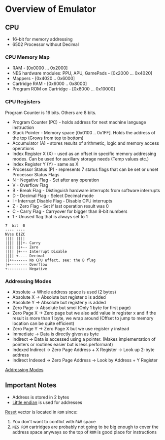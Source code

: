 # Overview of Emulator

## CPU 

- 16-bit for memory addressing
- 6502 Processor without Decimal

### CPU Memory Map
- RAM - [0x0000 … 0x2000]
- NES hardware modules: PPU, APU, GamePads - [0x2000 … 0x4020]
- Mappers - [0x4020 .. 0x6000]
- Cartridge RAM - [0x6000 .. 0x8000]
- Program ROM on Cartridge - [0x8000 … 0x10000]

### CPU Registers

Program Counter is 16 bits. Others are 8 bits.
- Program Counter (PC) - holds address for next machine language instruction
- Stack Pointer - Memory space [0x0100 .. 0x1FF]. Holds the address of the top (Grows from top to bottom)
- Accumulator (A) - stores results of arithmetic, logic and memory access operations 
- Index Register X (X) - used as an offset in specific memory addressing modes. Can be used for auxiliary storage needs (Temp values etc.)
- Index Register Y (Y) - same as X 
- Processor Status (P) - represents 7 status flags that can be set or unset
Processor Status Flags
- N - Negative Flag - Set after any operation
- V - Overflow Flag
- B - Break Flag - Distinguish hardware interrupts from software interrupts
- D - Decimal Flag - Select Decimal mode 
- I - Interrupt Disable Flag - Disable CPU interrupts
- Z - Zero Flag - Set if last operation result was 0 
- C - Carry Flag - Carryover for bigger than 8-bit numbers
- 1 - Unused flag that is always set to 1

```
7  bit  0
---- ----
NVss DIZC
|||| ||||
|||| |||+- Carry
|||| ||+-- Zero
|||| |+--- Interrupt Disable
|||| +---- Decimal
||++------ No CPU effect, see: the B flag
|+-------- Overflow
+--------- Negative
```

### Addressing Modes

- Absolute -> Whole address space is used (2 bytes)
- Absolute X -> Absolute but register x is added
- Absolute Y -> Absolute but register y is added
- Zero Page -> Absolute but smol (Only 1 byte for first page)
- Zero Page X -> Zero page but we also add value in register x and if the 
result is more than 1 byte, we wrap around (Offset to jump to memory location
can be quite efficient)
- Zero Page Y -> Zero Page X but we use register y instead
- Immediate -> Data is directly given as byte
- Indirect -> Data is accessed using a pointer. (Makes implementation of 
pointers or routines easier but is less performant)
- Indexed Indirect -> Zero Page Address + X Register -> Look up 2-byte address
- Indirect Indexed -> Zero Page Address -> Look by Address + Y Register

[Addressing Modes](https://wiki.cdot.senecacollege.ca/wiki/6502_Addressing_Modes)

## Important Notes
- Address is stored in 2 bytes
- [Little endian](https://stackoverflow.com/questions/4752715/why-are-both-little-and-big-endian-in-use) is used for addresses


[Reset](https://en.wikipedia.org/wiki/Reset_vector) vector is located in `ROM` since:
1. You don't want to conflict with `RAM` space
2. `NES ROM` cartridges are probably not going to be big enough to cover the
address space anyways so the top of `ROM` is good place for instructions
